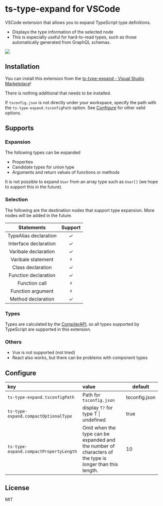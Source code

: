 # ts-type-expand for VSCode

VSCode extension that allows you to expand TypeScript type definitions.

- Displays the type information of the selected node
- This is especially useful for hard-to-read types, such as those automatically generated from GraphQL schemas.

![](https://user-images.githubusercontent.com/37296661/119652128-b18edd80-be60-11eb-87b7-aca155ac1210.gif)

## Installation

You can install this extension from the [ts-type-expand - Visual Studio Marketplace](https://marketplace.visualstudio.com/items?itemName=kimuson.ts-type-expand)!

There is nothing additional that needs to be installed.

If `tsconfig.json` is not directly under your workspace, specify the path with the `ts-type-expand.tsconfigPath` option. See [Configure](#Configure) for other valid options.

## Supports

### Expansion

The following types can be expanded

- Properties
- Candidate types for union type
- Arguments and return values of functions or methods

It is not possible to expand `User` from an array type such as `User[]` (we hope to support this in the future).

### Selection

The following are the destination nodes that support type expansion. More nodes will be added in the future.

|      Statements       | Support |
| :-------------------: | :-----: |
| TypeAlias declaration |    ✓    |
| Interface declaration |    ✓    |
| Varibale declaration  |    ✓    |
|  Varibale statement   |    ☓    |
|   Class declaration   |    ✓    |
| Function declaration  |    ✓    |
|     Function call     |    ☓    |
|   Function argument   |    ☓    |
|  Method declaration   |    ✓    |

### Types

Types are calculated by the [CompilerAPI](https://github.com/Microsoft/TypeScript/wiki/Using-the-Compiler-API), so all types supported by TypeScript are supported in this extension.

### Others

- Vue is not supported (not tried)
- React also works, but there can be problems with component types

## Configure

| key                                    | value                                                                                                   | default       |
| :------------------------------------- | :------------------------------------------------------------------------------------------------------ | ------------- |
| `ts-type-expand.tsconfigPath`          | Path for `tsconfig.json`                                                                                | tsconfig.json |
| `ts-type-expand.compactOptionalType`   | display `T?` for type T \| undefined                                                                    | true          |
| `ts-type-expand.compactPropertyLength` | Omit when the type can be expanded and the number of characters of the type is longer than this length. | 10            |

## License

MIT
